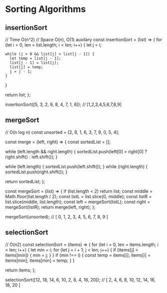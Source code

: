 # Sorting Algorithms

## insertionSort
// Time O(n^2)
// Space O(n), O(1) auxilary
const insertionSort = (list) => {
  for (let i = 0, len = list.length; i < len; i++) {
    let j = i;

    while (j > 0 && list[j] < list[j - 1]) {
      let temp = list[j - 1];
      list[j - 1] = list[j];
      list[j] = temp;
      j = j - 1;
    }
  }

  return list;
};

insertionSort([5, 3, 2, 9, 8, 4, 7, 1, 6]); // [1,2,3,4,5,6,7,8,9]


## mergeSort
// O(n log n)
const unsorted = [2, 8, 1, 6, 3, 7, 9, 0, 5, 4];

const merge = (left, right) => {
  const sortedList = [];

  while (left.length && right.length) {
    sortedList.push(left[0] > right[0] ? right.shift() : left.shift());
  }

  while (left.length) {
    sortedList.push(left.shift());
  }
  while (right.length) {
    sortedList.push(right.shift());
  }

  return sortedList;
};

const mergeSort = (list) => {
  if (list.length < 2) return list;
  const middle = Math.floor(list.length / 2);
  const listL = list.slice(0, middle);
  const listR = list.slice(middle, list.length);
  const left = mergeSort(listL);
  const right = mergeSort(listR);
  return merge(left, right);
};

mergeSort(unsorted); // [ 0, 1, 2, 3, 4, 5, 6, 7, 8, 9 ]

## selectionSort
// O(n2)
const selectionSort = (items) => {
  for (let i = 0, len = items.length; i < len; i++) {
    let min = i;
    for (let j = i + 1; j < len; j++) {
      if (items[j] < items[min]) {
        min = j;
      }
    }
    if (min !== i) {
      const temp = items[i];
      items[i] = items[min];
      items[min] = temp;
    }
  }

  return items;
};

selectionSort([12, 18, 14, 6, 10, 2, 8, 4, 16, 20]); // [ 2, 4, 6, 8, 10, 12, 14, 16, 18, 20 ]
